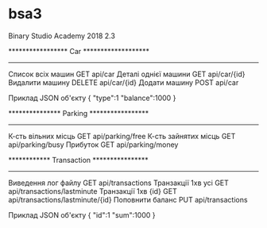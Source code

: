 # bsa3
Binary Studio Academy 2018 2.3

*****************    Car   *******************
**********************************************
Список всіх машин	GET	api/car 
Деталі однієї машини	GET	api/car/{id}
Видалити машину		DELETE	api/car/{id}
Додати машину		POST	api/car

Приклад JSON об'єкту
{
	"type":1
	"balance":1000
}

***************    Parking   *****************
**********************************************
К-сть вільних місць	GET	api/parking/free
К-сть зайнятих місць	GET	api/parking/busy
Прибуток		GET	api/parking/money

************    Transaction   ****************
**********************************************
Виведення лог файлу	GET	api/transactions
Транзакції 1хв усі	GET	api/transactions/lastminute
Транзакції 1хв {id}	GET	api/transactions/lastminute/{id}
Поповнити баланс	PUT	api/transactions

Приклад JSON об'єкту
{
	"id":1
	"sum":1000
}


